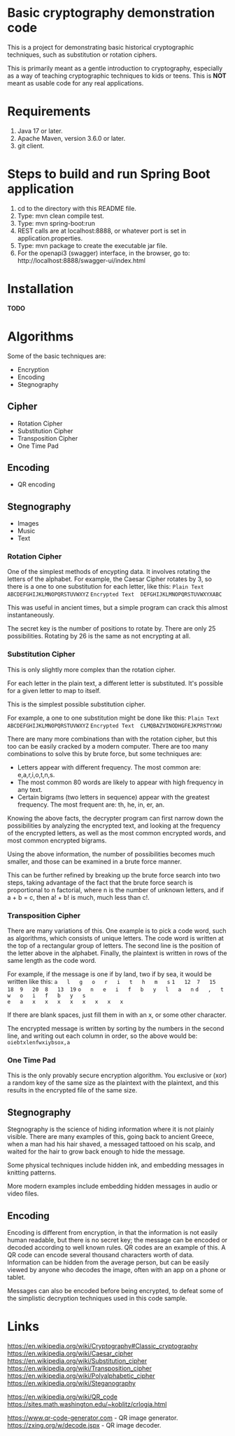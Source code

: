 Basic cryptography demonstration code
===============================

This is a project for demonstrating basic historical cryptographic techniques, such as substitution or rotation ciphers.

This is primarily meant as a gentle introduction to cryptography, especially as a way of teaching cryptographic techniques to kids or teens.  This is **NOT** meant as usable code for any real applications.

# Requirements
1. Java 17 or later.
2. Apache Maven, version 3.6.0 or later.
3. git client.

# Steps to build and run Spring Boot application
1. cd to the directory with this README file.
2. Type: mvn clean compile test.
3. Type: mvn spring-boot:run
4. REST calls are at localhost:8888, or whatever port is set in application.properties.
5. Type: mvn package to create the executable jar file.
6. For the openapi3 (swagger) interface, in the browser, go to: http://localhost:8888/swagger-ui/index.html

# Installation
**TODO**

# Algorithms
Some of the basic techniques are:
* Encryption
* Encoding
* Stegnography

## Cipher
* Rotation Cipher
* Substitution Cipher
* Transposition Cipher
* One Time Pad

## Encoding
* QR encoding

## Stegnography
* Images
* Music
* Text

### Rotation Cipher
One of the simplest methods of encypting data.  It involves rotating the letters of the alphabet.  For example, the Caesar Cipher rotates by 3, so there is a one to one substitution for each letter, like this:
`Plain Text      ABCDEFGHIJKLMNOPQRSTUVWXYZ`
`Encrypted Text  DEFGHIJKLMNOPQRSTUVWXYXABC`

This was useful in ancient times, but a simple program can crack this almost instantaneously.

The secret key is the number of positions to rotate by.  There are only 25 possibilities.  Rotating by 26 is the same as not encrypting at all.

### Substitution Cipher
This is only slightly more complex than the rotation cipher.

For each letter in the plain text, a different letter is substituted.
It's possible for a given letter to map to itself.

This is the simplest possible substitution cipher.

For example, a one to one substitution might be done like this:
`Plain Text      ABCDEFGHIJKLMNOPQRSTUVWXYZ`
`Encrypted Text  CLMQBAZVINODHGFEJKPRSTYXWU`

There are many more combinations than with the rotation cipher, but this too can be easily cracked by a modern computer. There are too many combinations to solve this by brute force, but some techniques are:
* Letters appear with different frequency.  The most common are: e,a,r,i,o,t,n,s.
* The most common 80 words are likely to appear with high frequency in any text.
* Certain bigrams (two letters in sequence) appear with the greatest frequency.  The most frequent are: th, he, in, er, an.

Knowing the above facts, the decrypter program can first narrow down the possibilities by analyzing the encrypted text, and looking at the frequency of the encrypted letters, as well as the most common encrypted words, and most common encrypted bigrams.

Using the above information, the number of possibilities becomes much smaller, and those can be examined in a brute force manner.

This can be further refined by breaking up the brute force search into two steps, taking advantage of the fact that the brute force search is proportional to n factorial, where n is the number of unknown letters, and if a + b = c, then a! + b! is much, much less than c!.

### Transposition Cipher
There are many variations of this.  One example is to pick a code word, such as algorithms, which consists of unique letters.  The code word is written at the top of
a rectangular group of letters.  The second line is the position of the letter above in the alphabet.  Finally, the plaintext is written in rows of the same length as the code word.  

For example, if the message is one if by land, two if by sea, it would be written like this:
`a   l   g   o   r   i   t   h   m   s`
`1   12  7   15  18  9   20  8   13  19`
`o   n   e   i   f   b   y   l   a   n`
`d   ,   t   w   o   i   f   b   y   s `  
`e   a   x   x   x   x   x   x   x   x`

If there are blank spaces, just fill them in with an x, or some other character.

The encrypted message is written by sorting by the numbers in the second line, and writing out each column in order, so the above would be:
`oiebtxlenfwxiybsox,a`

### One Time Pad
This is the only provably secure encryption algorithm. You exclusive or (xor) a random key of the same size as the plaintext with the plaintext, and this results in the encrypted file of the same size.

## Stegnography

Stegnography is the science of hiding information where it is not plainly visible.  There are many examples of this, going back to ancient Greece, when a man had his hair shaved, a messaged tattooed on his scalp,  and waited for the hair to grow back enough to hide the message.

Some physical techniques include hidden ink, and embedding messages in knitting patterns.

More modern examples include embedding hidden messages in audio or video files.



## Encoding

Encoding is different from encryption, in that the information is not easily human readable, but there is no secret key; the message can be encoded or decoded according to well known rules.  QR codes are an example of this.  A QR code can encode several thousand characters worth of data. Information can be hidden from the average person, but can be easily viewed by anyone who decodes the image, often with an app on a phone or tablet.

Messages can also be encoded before being encrypted, to defeat some of the simplistic decryption techniques used in this code sample.

# Links
https://en.wikipedia.org/wiki/Cryptography#Classic_cryptography
https://en.wikipedia.org/wiki/Caesar_cipher
https://en.wikipedia.org/wiki/Substitution_cipher
https://en.wikipedia.org/wiki/Transposition_cipher
https://en.wikipedia.org/wiki/Polyalphabetic_cipher
https://en.wikipedia.org/wiki/Steganography

https://en.wikipedia.org/wiki/QR_code
https://sites.math.washington.edu/~koblitz/crlogia.html

https://www.qr-code-generator.com - QR image generator.
https://zxing.org/w/decode.jspx -  QR image decoder.

